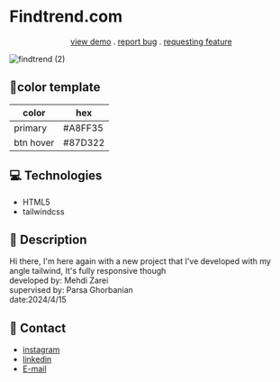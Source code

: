 # Findtrend.com

<p align="center">
<a href="https://mehdi-zaree.github.io/Findtrend-tailwind/"> view demo</a> .
<a href="https://github.com/Mehdi-Zaree/newspaper-grid/issues">report bug</a> .
<a href="https://github.com/Mehdi-Zaree/newspaper-grid/issues">requesting feature</a></p>
</p>

![findtrend (2)](https://github.com/Mehdi-Zaree/Findtrend-tailwind/assets/155577064/95a5d6c3-0c4b-470f-a35b-d07026e5e5da)

## :art:color template

| color     | hex |
| ----------- | ----------- |
| primary    | #A8FF35|
|btn hover | #87D322 |


## :computer: Technologies 
- HTML5
- tailwindcss
  
## :page_facing_up: Description
Hi there, I'm here again with a new project that I've developed with my angle tailwind, It's fully  responsive though  </br>
developed by: Mehdi Zarei</br>
supervised by: Parsa Ghorbanian</br>
date:2024/4/15
## :iphone: Contact
- [instagram](https://instagram.com/mehdi_zarei-web)
- [linkedin](https://linkedin.com/in/mehdi-zri)
- [E-mail](mahdizarei22019@gmail.com)

 
